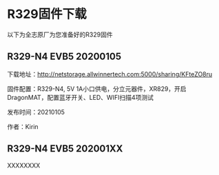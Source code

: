 # R329固件下载

以下为全志原厂为您准备好的R329固件



## R329-N4 EVB5 20200105

下载地址：<http://netstorage.allwinnertech.com:5000/sharing/KFteZO8ru>      

固件配置：R329-N4, 5V 1A小口供电，分立元器件，XR829，开启DragonMAT，配置蓝牙开关、LED、WIFI扫描4项测试

发布时间：20210105

作者：Kirin



## R329-N4 EVB5 202001XX

XXXXXXXX


